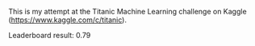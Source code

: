 This is my attempt at the Titanic Machine Learning challenge on Kaggle (https://www.kaggle.com/c/titanic).

Leaderboard result: 0.79

